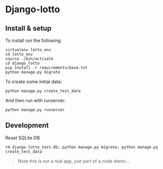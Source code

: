 # Django-lotto

## Install & setup 

To install run the following: 

```
virtualenv lotto_env
cd lotto_env
source ./bin/activate
cd django_lotto
pip install -r requirements/base.txt
python manage.py migrate
```

To create some initial data:

```
python manage.py create_test_data
```

And then run with runserver:

```
python manage.py runserver
```


## Development 

Reset SQLite DB 

```
rm django-lotto_test.db; python manage.py migrate; python manage.py create_test_data
```



> Note this is not a real app, just part of a code demo...